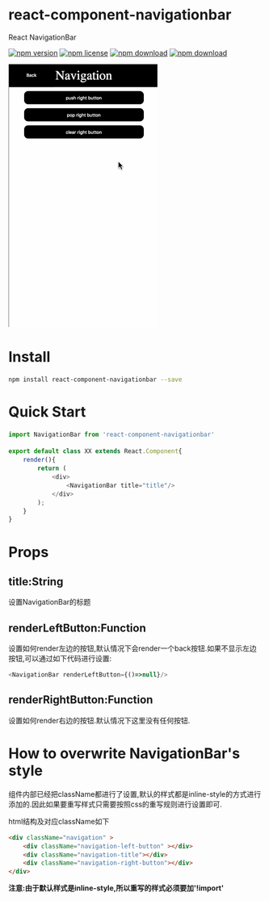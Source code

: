 # react-component-navigationbar

React NavigationBar

<!-- badge -->
[![npm version](https://img.shields.io/npm/v/react-component-navigationbar.svg)](https://www.npmjs.com/package/react-component-navigationbar)
[![npm license](https://img.shields.io/npm/l/react-component-navigationbar.svg)](https://www.npmjs.com/package/react-component-navigationbar)
[![npm download](https://img.shields.io/npm/dm/react-component-navigationbar.svg)](https://www.npmjs.com/package/react-component-navigationbar)
[![npm download](https://img.shields.io/npm/dt/react-component-navigationbar.svg)](https://www.npmjs.com/package/react-component-navigationbar)
<!-- endbadge -->

<img src='https://raw.githubusercontent.com/m860/react-component-navigationbar/master/src/react-component-navigationbar-screenshot.gif'>

# Install
```bash
npm install react-component-navigationbar --save
```

# Quick Start
```javascript
import NavigationBar from 'react-component-navigationbar'

export default class XX extends React.Component{
	render(){
		return (
			<div>
			    <NavigationBar title="title"/>
			</div>
		);
	}
}

```
# Props
## title:String
设置NavigationBar的标题
## renderLeftButton:Function
设置如何render左边的按钮,默认情况下会render一个back按钮.如果不显示左边按钮,可以通过如下代码进行设置:
```javascript
<NavigationBar renderLeftButton={()=>null}/>
```
## renderRightButton:Function
设置如何render右边的按钮.默认情况下这里没有任何按钮.

# How to overwrite NavigationBar's style
组件内部已经把className都进行了设置,默认的样式都是inline-style的方式进行添加的.因此如果要重写样式只需要按照css的重写规则进行设置即可.

html结构及对应className如下
```html
<div className="navigation" >
    <div className="navigation-left-button" ></div>
    <div className="navigation-title"></div>
    <div className="navigation-right-button"></div>
</div>
```

<strong>注意:由于默认样式是inline-style,所以重写的样式必须要加'!import'</strong>